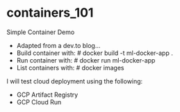 # containers_101
Simple Container Demo
* Adapted from a dev.to blog...
* Build container with: # docker build -t ml-docker-app .
* Run container with:   # docker run ml-docker-app
* List containers with: # docker images

I will test cloud deployment using the following:
* GCP Artifact Registry
* GCP Cloud Run